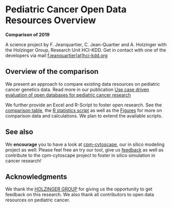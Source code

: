 # Pediatric Cancer Open Data Resources Overview #

__Comparison of 2019__

A science project by
F. Jeanquartier, C. Jean-Quartier and A. Holzinger with the Holzinger Group, Research Unit HCI-KDD.
Get in contact with one of the developers via mail [f.jeanquartier[at]hci-kdd.org](mailto:f.jeanquartier[at]hci-kdd.org)



## Overview of the comparison ##

We present an approach to compare existing data resources on pediatric cancer genetics data.
Read more in our publication [Use case driven evaluation of open databases for pediatric cancer research](https://biodatamining.biomedcentral.com/articles/10.1186/s13040-018-0190-8)

We further provide an Excel and R-Script to foster open research. See the [comparison table](adult-ped-comp2019.xlsx), the [R statistics script](dbcomparison.R)  as well as the [Figures](/Figures) for more on comparison data and calculations.
We plan to extend the available scripts. 


## See also ##

We __encourage__ you to have a look at [cpm-cytoscape](https://github.com/davcem/cpm-cytoscape), our in silico modeling project as well: Please feel free an try our tool, give us [feedback](mailto:f.jeanquartier[at]hci-kdd.org) as well as contribute to the cpm-cytoscape project to foster in silico simulation in cancer research!


## Acknowledgments ##

We thank the [HOLZINGER GROUP](http://hci-kdd.org) for giving us the opportunity to get feedback on this research.
We also thank all contributors to open data resources on pediatric cancer.
